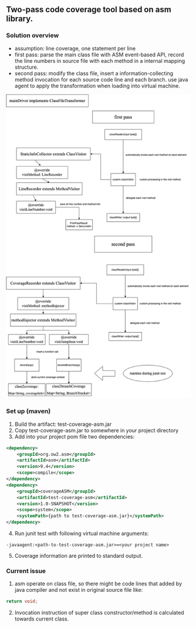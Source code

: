 ## Two-pass code coverage tool based on asm library.
### Solution overview
+ assumption: line coverage, one statement per line
+ first pass: parse the main class file with ASM event-based API, record the line numbers in source file with each method in a internal mapping structure.
+ second pass: modify the class file, insert a information-collecting method invocation for each source code line and each branch.
use java agent to apply the transformation when loading into virtual machine.

![Example Image](./code-coverage.drawio.png)

### Set up (maven)
1. Build the artifact: test-coverage-asm.jar
2. Copy test-coverage-asm.jar to somewhere in your project directory
3. Add into your project pom file two dependencies:
``` xml
<dependency>
    <groupId>org.ow2.asm</groupId>
    <artifactId>asm</artifactId>
    <version>9.4</version>
    <scope>compile</scope>
</dependency>
<dependency>
    <groupId>coverageASM</groupId>
	<artifactId>test-coverage-asm</artifactId>
	<version>1.0-SNAPSHOT</version>
	<scope>system</scope>
	<systemPath>{path to test-coverage-asm.jar}</systemPath>
</dependency>
```
4. Run junit test with following virtual machine arguments:
```shell
-javaagent:<path-to-test-coverage-asm.jar>=<your project name>
```
5. Coverage information are printed to standard output.

### Current issue
1. asm operate on class file, so there might be code lines that added by java compiler and not exist in original source file like:
```java
return void;
```
2. Invocation instruction of super class constructor/method is calculated towards current class.

